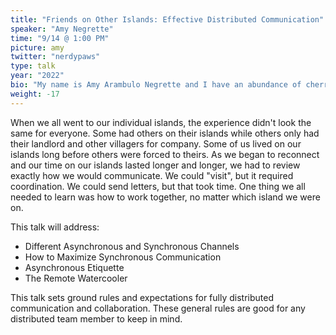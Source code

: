```yaml
---
title: "Friends on Other Islands: Effective Distributed Communication"
speaker: "Amy Negrette"
time: "9/14 @ 1:00 PM"
picture: amy
twitter: "nerdypaws"
type: talk
year: "2022"
bio: "My name is Amy Arambulo Negrette and I have an abundance of cherries on my island. I've been an application developer for over nearly 15 years. Most recently, a serverless advocate and enthusiast!"
weight: -17
---
```


When we all went to our individual islands, the experience didn't look the same for everyone. Some had others on their islands while others only had their landlord and other villagers for company. Some of us lived on our islands long before others were forced to theirs. As we began to reconnect and our time on our islands lasted longer and longer, we had to review exactly how we would communicate. We could "visit", but it required coordination. We could send letters, but that took time. One thing we all needed to learn was how to work together, no matter which island we were on.

This talk will address:
* Different Asynchronous and Synchronous Channels
* How to Maximize Synchronous Communication
* Asynchronous Etiquette 
* The Remote Watercooler

This talk sets ground rules and expectations for fully distributed communication and collaboration. These general rules are good for any distributed team member to keep in mind.